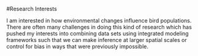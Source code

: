 #Research Interests

I am interested in how environmental changes influence bird populations. There are often many challenges in doing this kind of research which has pushed my interests into combining data sets using integrated modeling frameworks such that we can make inference at larger spatial scales or control for bias in ways that were previously impossible.
